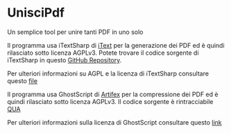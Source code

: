 # UnisciPdf
Un semplice tool per unire tanti PDF in uno solo

Il programma usa iTextSharp di [iText](http://itextpdf.com) per la generazione dei PDF ed è quindi rilasciato sotto licenza AGPLv3.
Potete trovare il codice sorgente di iTextSharp in questo [GitHub Repository](https://github.com/itext/itextsharp).

Per ulteriori informazioni su AGPL e la licenza di iTextSharp consultare questo [file](https://github.com/itext/itextsharp/blob/master/LICENSE.md)


Il programma usa GhostScript di [Artifex](http://www.artifex.com) per la compressione dei PDF ed è quindi rilasciato sotto licenza AGPLv3. Il codice sorgente è rintracciabile [QUA](http://git.ghostscript.com/?p=ghostpdl.git;a=summary)

Per ulteriori informazioni sulla licenza di GhostScript consultare questo [link](http://www.artifex.com/page/licensing-information.html)
